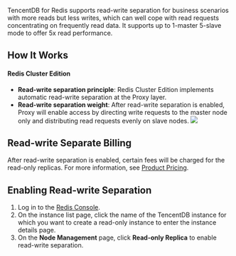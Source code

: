 TencentDB for Redis supports read-write separation for business scenarios with more reads but less writes, which can well cope with read requests concentrating on frequently read data. It supports up to 1-master 5-slave mode to offer 5x read performance.

## How It Works

#### Redis Cluster Edition
- **Read-write separation principle**: Redis Cluster Edition implements automatic read-write separation at the Proxy layer.
- **Read-write separation weight**: After read-write separation is enabled, Proxy will enable access by directing write requests to the master node only and distributing read requests evenly on slave nodes.
![](https://main.qcloudimg.com/raw/c6965cce2e652177ad04696df57b9456.jpg)

## Read-write Separate Billing
After read-write separation is enabled, certain fees will be charged for the read-only replicas. For more information, see [Product Pricing](https://cloud.tencent.com/document/product/239/9894).

## Enabling Read-write Separation
1. Log in to the [Redis Console](https://console.cloud.tencent.com/redis).
2. On the instance list page, click the name of the TencentDB instance for which you want to create a read-only instance to enter the instance details page.
3. On the **Node Management** page, click **Read-only Replica** to enable read-write separation.




